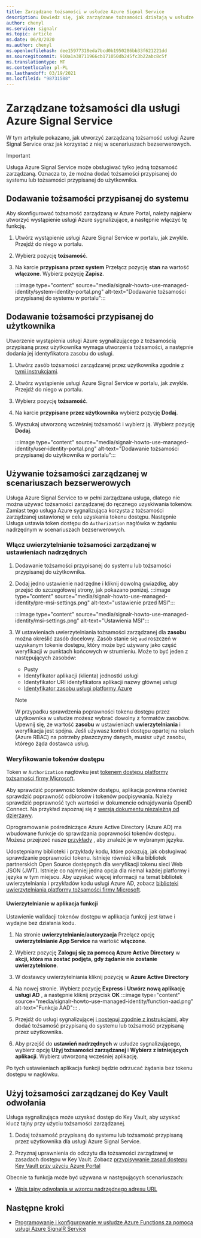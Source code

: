```yaml
---
title: Zarządzane tożsamości w usłudze Azure Signal Service
description: Dowiedz się, jak zarządzane tożsamości działają w usłudze Azure Signal i jak używać tożsamości zarządzanej w scenariuszach bezserwerowych.
author: chenyl
ms.service: signalr
ms.topic: article
ms.date: 06/8/2020
ms.author: chenyl
ms.openlocfilehash: dee15977318eda7bcd0b1950286bb33f621221dd
ms.sourcegitcommit: 910a1a38711966cb171050db245fc3b22abc8c5f
ms.translationtype: MT
ms.contentlocale: pl-PL
ms.lasthandoff: 03/19/2021
ms.locfileid: "98731588"
---
```

# <a name="managed-identities-for-azure-signalr-service"></a>Zarządzane tożsamości dla usługi Azure Signal Service

W tym artykule pokazano, jak utworzyć zarządzaną tożsamość usługi Azure Signal Service oraz jak korzystać z niej w scenariuszach bezserwerowych.

> [!Important] 
> Usługa Azure Signal Service może obsługiwać tylko jedną tożsamość zarządzaną. Oznacza to, że można dodać tożsamości przypisanej do systemu lub tożsamości przypisanej do użytkownika. 

## <a name="add-a-system-assigned-identity"></a>Dodawanie tożsamości przypisanej do systemu

Aby skonfigurować tożsamość zarządzaną w Azure Portal, należy najpierw utworzyć wystąpienie usługi Azure sygnalizujące, a następnie włączyć tę funkcję.

1. Utwórz wystąpienie usługi Azure Signal Service w portalu, jak zwykle. Przejdź do niego w portalu.

2. Wybierz pozycję **tożsamość**.

4. Na karcie **przypisana przez system** Przełącz pozycję **stan** na wartość **włączone**. Wybierz pozycję **Zapisz**.

    :::image type="content" source="media/signalr-howto-use-managed-identity/system-identity-portal.png" alt-text="Dodawanie tożsamości przypisanej do systemu w portalu":::

## <a name="add-a-user-assigned-identity"></a>Dodawanie tożsamości przypisanej do użytkownika

Utworzenie wystąpienia usługi Azure sygnalizującego z tożsamością przypisaną przez użytkownika wymaga utworzenia tożsamości, a następnie dodania jej identyfikatora zasobu do usługi.

1. Utwórz zasób tożsamości zarządzanej przez użytkownika zgodnie z [tymi instrukcjami](../active-directory/managed-identities-azure-resources/how-to-manage-ua-identity-portal.md#create-a-user-assigned-managed-identity).

2. Utwórz wystąpienie usługi Azure Signal Service w portalu, jak zwykle. Przejdź do niego w portalu.

3. Wybierz pozycję **tożsamość**.

4. Na karcie **przypisane przez użytkownika** wybierz pozycję **Dodaj**.

5. Wyszukaj utworzoną wcześniej tożsamość i wybierz ją. Wybierz pozycję **Dodaj**.

    :::image type="content" source="media/signalr-howto-use-managed-identity/user-identity-portal.png" alt-text="Dodawanie tożsamości przypisanej do użytkownika w portalu":::

## <a name="use-a-managed-identity-in-serverless-scenarios"></a>Używanie tożsamości zarządzanej w scenariuszach bezserwerowych

Usługa Azure Signal Service to w pełni zarządzana usługa, dlatego nie można używać tożsamości zarządzanej do ręcznego uzyskiwania tokenów. Zamiast tego usługa Azure sygnalizująca korzysta z tożsamości zarządzanej ustawionej w celu uzyskania tokenu dostępu. Następnie Usługa ustawia token dostępu do `Authorization` nagłówka w żądaniu nadrzędnym w scenariuszach bezserwerowych.

### <a name="enable-managed-identity-authentication-in-upstream-settings"></a>Włącz uwierzytelnianie tożsamości zarządzanej w ustawieniach nadrzędnych

1. Dodawanie tożsamości przypisanej do systemu lub tożsamości przypisanej do użytkownika.

2. Dodaj jedno ustawienie nadrzędne i kliknij dowolną gwiazdkę, aby przejść do szczegółowej strony, jak pokazano poniżej.
    :::image type="content" source="media/signalr-howto-use-managed-identity/pre-msi-settings.png" alt-text="ustawienie przed MSI":::
    
    :::image type="content" source="media/signalr-howto-use-managed-identity/msi-settings.png" alt-text="Ustawienia MSI":::

3. W ustawieniach uwierzytelniania tożsamości zarządzanej dla **zasobu** można określić zasób docelowy. Zasób stanie się `aud` roszczeń w uzyskanym tokenie dostępu, który może być używany jako część weryfikacji w punktach końcowych w strumieniu. Może to być jeden z następujących zasobów:
    - Pusty
    - Identyfikator aplikacji (klienta) jednostki usługi
    - Identyfikator URI identyfikatora aplikacji nazwy głównej usługi
    - [Identyfikator zasobu usługi platformy Azure](../active-directory/managed-identities-azure-resources/services-support-managed-identities.md#azure-services-that-support-azure-ad-authentication)

    > [!NOTE]
    > W przypadku sprawdzenia poprawności tokenu dostępu przez użytkownika w usłudze możesz wybrać dowolny z formatów zasobów. Upewnij się, że wartość **zasobu** w ustawieniach **uwierzytelniania** i weryfikacja jest spójna. Jeśli używasz kontroli dostępu opartej na rolach (Azure RBAC) na potrzeby płaszczyzny danych, musisz użyć zasobu, którego żąda dostawca usług.

### <a name="validate-access-tokens"></a>Weryfikowanie tokenów dostępu

Token w `Authorization` nagłówku jest [tokenem dostępu platformy tożsamości firmy Microsoft](../active-directory/develop/access-tokens.md#validating-tokens).

Aby sprawdzić poprawność tokenów dostępu, aplikacja powinna również sprawdzić poprawność odbiorców i tokenów podpisywania. Należy sprawdzić poprawność tych wartości w dokumencie odnajdywania OpenID Connect. Na przykład zapoznaj się z [wersją dokumentu niezależną od dzierżawy](https://login.microsoftonline.com/common/.well-known/openid-configuration).

Oprogramowanie pośredniczące Azure Active Directory (Azure AD) ma wbudowane funkcje do sprawdzania poprawności tokenów dostępu. Możesz przejrzeć nasze [przykłady](../active-directory/develop/sample-v2-code.md) , aby znaleźć je w wybranym języku.

Udostępniamy biblioteki i przykłady kodu, które pokazują, jak obsługiwać sprawdzanie poprawności tokenu. Istnieje również kilka bibliotek partnerskich Open Source dostępnych dla weryfikacji tokenu sieci Web JSON (JWT). Istnieje co najmniej jedna opcja dla niemal każdej platformy i języka w tym miejscu. Aby uzyskać więcej informacji na temat bibliotek uwierzytelniania i przykładów kodu usługi Azure AD, zobacz [biblioteki uwierzytelniania platformy tożsamości firmy Microsoft](../active-directory/develop/reference-v2-libraries.md).

#### <a name="authentication-in-function-app"></a>Uwierzytelnianie w aplikacja funkcji

Ustawienie walidacji tokenów dostępu w aplikacja funkcji jest łatwe i wydajne bez działania kodu.

1. Na stronie **uwierzytelnianie/autoryzacja** Przełącz opcję **uwierzytelnianie App Service** na wartość **włączone**.

2. Wybierz pozycję **Zaloguj się za pomocą Azure Active Directory** w **akcji, która ma zostać podjęta, gdy żądanie nie zostanie uwierzytelnione**.

3. W dostawcy uwierzytelniania kliknij pozycję w **Azure Active Directory**

4. Na nowej stronie. Wybierz pozycję **Express** i **Utwórz nową aplikację usługi AD** , a następnie kliknij przycisk **OK** :::image type="content" source="media/signalr-howto-use-managed-identity/function-aad.png" alt-text="Funkcja AAD"::: .

5. Przejdź do usługi sygnalizującej [i postępuj zgodnie z instrukcjami,](howto-use-managed-identity.md#add-a-system-assigned-identity) aby dodać tożsamość przypisaną do systemu lub tożsamość przypisaną przez użytkownika.

6. Aby przejść do **ustawień nadrzędnych** w usłudze sygnalizującego, wybierz opcję **Użyj tożsamości zarządzanej** i **Wybierz z istniejących aplikacji**. Wybierz utworzoną wcześniej aplikację.

Po tych ustawieniach aplikacja funkcji będzie odrzucać żądania bez tokenu dostępu w nagłówku.

## <a name="use-a-managed-identity-for-key-vault-reference"></a>Użyj tożsamości zarządzanej do Key Vault odwołania

Usługa sygnalizująca może uzyskać dostęp do Key Vault, aby uzyskać klucz tajny przy użyciu tożsamości zarządzanej.

1. Dodaj tożsamość przypisaną do systemu lub tożsamość przypisaną przez użytkownika dla usługi Azure Signal Service.

2. Przyznaj uprawnienia do odczytu dla tożsamości zarządzanej w zasadach dostępu w Key Vault. Zobacz [przypisywanie zasad dostępu Key Vault przy użyciu Azure Portal](../key-vault/general/assign-access-policy-portal.md)

Obecnie ta funkcja może być używana w następujących scenariuszach:

- [Wpis tajny odwołania w wzorcu nadrzędnego adresu URL](./concept-upstream.md#key-vault-secret-reference-in-url-template-settings)


## <a name="next-steps"></a>Następne kroki

- [Programowanie i konfigurowanie w usłudze Azure Functions za pomocą usługi Azure SignalR Service](signalr-concept-serverless-development-config.md)